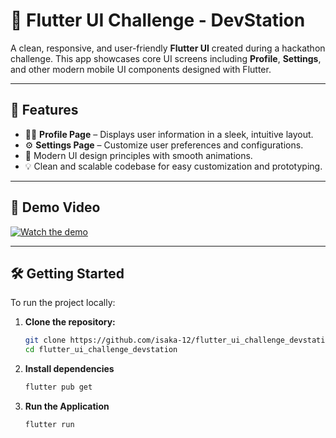 # 🚀 Flutter UI Challenge - DevStation

A clean, responsive, and user-friendly **Flutter UI** created during a hackathon challenge. This app showcases core UI screens including **Profile**, **Settings**, and other modern mobile UI components designed with Flutter.

---

## 📱 Features

- 🧑‍💼 **Profile Page** – Displays user information in a sleek, intuitive layout.
- ⚙️ **Settings Page** – Customize user preferences and configurations.
- 🎨 Modern UI design principles with smooth animations.
- 💡 Clean and scalable codebase for easy customization and prototyping.

---

## 🎥 Demo Video

[![Watch the demo](assets/demo.gif)](https://drive.google.com/file/d/1SJ0ZBTTBCd2cn_4Y_peIwvMxRFK2yozL/view?usp=sharing)
<!-- Replace demo-preview.gif with your actual file, and update the video link -->

---

## 🛠️ Getting Started

To run the project locally:

1. **Clone the repository:**
   ```bash
   git clone https://github.com/isaka-12/flutter_ui_challenge_devstation.git
   cd flutter_ui_challenge_devstation

2. **Install dependencies**
    ```bash
    flutter pub get

3. **Run the Application**
    ```bash
    flutter run